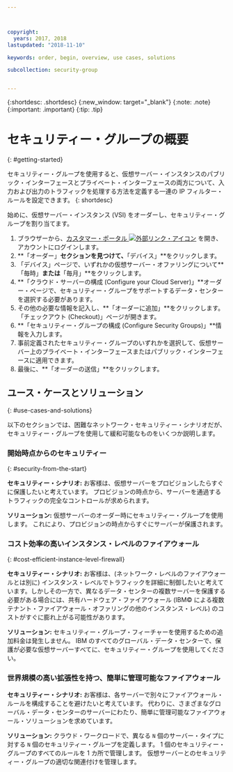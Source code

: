 ```yaml
---



copyright:
  years: 2017, 2018
lastupdated: "2018-11-10"

keywords: order, begin, overview, use cases, solutions

subcollection: security-group


---
```


{:shortdesc: .shortdesc}
{:new_window: target="_blank"}
{:note: .note}
{:important: .important}
{:tip: .tip}

# セキュリティー・グループの概要
{: #getting-started}

セキュリティー・グループを使用すると、仮想サーバー・インスタンスのパブリック・インターフェースとプライベート・インターフェースの両方について、入力および出力のトラフィックを処理する方法を定義する一連の IP フィルター・ルールを設定できます。
{: shortdesc}

始めに、仮想サーバー・インスタンス (VSI) をオーダーし、セキュリティー・グループを割り当てます。

1. ブラウザーから、[カスタマー・ポータル ![外部リンク・アイコン](../../icons/launch-glyph.svg "外部リンク・アイコン")](https://control.softlayer.com/) を開き、アカウントにログインします。
2. **「オーダー」**セクションを見つけて、**「デバイス」**をクリックします。
3. 「デバイス」ページで、いずれかの仮想サーバー・オファリングについて**「毎時」**または**「毎月」**をクリックします。
4. **「クラウド・サーバーの構成 (Configure your Cloud Server)」**オーダー・ページで、セキュリティー・グループをサポートするデータ・センターを選択する必要があります。
5. その他の必要な情報を記入し、**「オーダーに追加」**をクリックします。 「チェックアウト (Checkout)」ページが開きます。
6. **「セキュリティー・グループの構成 (Configure Security Groups)」**情報を入力します。
7. 事前定義されたセキュリティー・グループのいずれかを選択して、仮想サーバー上のプライベート・インターフェースまたはパブリック・インターフェースに適用できます。
8. 最後に、**「オーダーの送信」**をクリックします。

## ユース・ケースとソリューション
{: #use-cases-and-solutions}

以下のセクションでは、困難なネットワーク・セキュリティー・シナリオだが、セキュリティー・グループを使用して緩和可能なものをいくつか説明します。

### 開始時点からのセキュリティー
{: #security-from-the-start}

**セキュリティー・シナリオ:** お客様は、仮想サーバーをプロビジョンしたらすぐに保護したいと考えています。 プロビジョンの時点から、サーバーを通過するトラフィックの完全なコントロールが求められます。

**ソリューション:** 仮想サーバーのオーダー時にセキュリティー・グループを使用します。 これにより、プロビジョンの時点からすぐにサーバーが保護されます。

### コスト効率の高いインスタンス・レベルのファイアウォール
{: #cost-efficient-instance-level-firewall}

**セキュリティー・シナリオ:** お客様は、(ネットワーク・レベルのファイアウォールとは別に) インスタンス・レベルでトラフィックを詳細に制御したいと考えています。しかしその一方で、異なるデータ・センターの複数サーバーを保護する必要がある場合には、共有ハードウェア・ファイアウォール (IBM© による複数テナント・ファイアウォール・オファリングの他のインスタンス・レベル) のコストがすぐに膨れ上がる可能性があります。

**ソリューション:** セキュリティー・グループ・フィーチャーを使用するための追加料金は発生しません。 IBM のすべてのグローバル・データ・センターで、保護が必要な仮想サーバーすべてに、セキュリティー・グループを使用してください。

### 世界規模の高い拡張性を持つ、簡単に管理可能なファイアウォール
**セキュリティー・シナリオ:** お客様は、各サーバーで別々にファイアウォール・ルールを構成することを避けたいと考えています。 代わりに、さまざまなグローバル・データ・センターのサーバーにわたり、簡単に管理可能なファイアウォール・ソリューションを求めています。

**ソリューション:** クラウド・ワークロードで、異なる `N` 個のサーバー・タイプに対する `N` 個のセキュリティー・グループを定義します。 1 個のセキュリティー・グループのすべてのルールを 1 カ所で管理します。 仮想サーバーとのセキュリティー・グループの適切な関連付けを管理します。
